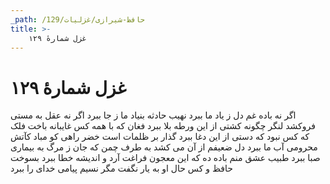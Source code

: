 ```yaml
---
_path: /حافظ-شیرازی/غزلیات/129
title: >-
    غزل شمارهٔ ۱۲۹
---
```

# غزل شمارهٔ ۱۲۹

اگر نه باده غم دل ز یاد ما ببرد
نهیب حادثه بنیاد ما ز جا ببرد
اگر نه عقل به مستی فروکشد لنگر
چگونه کشتی از این ورطه بلا ببرد
فغان که با همه کس غایبانه باخت فلک
که کس نبود که دستی از این دغا ببرد
گذار بر ظلمات است خضر راهی کو
مباد کآتش محرومی آب ما ببرد
دل ضعیفم از آن می کشد به طرف چمن
که جان ز مرگ به بیماری صبا ببرد
طبیب عشق منم باده ده که این معجون
فراغت آرد و اندیشه خطا ببرد
بسوخت حافظ و کس حال او به یار نگفت
مگر نسیم پیامی خدای را ببرد

